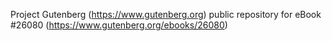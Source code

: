 Project Gutenberg (https://www.gutenberg.org) public repository for eBook #26080 (https://www.gutenberg.org/ebooks/26080)
